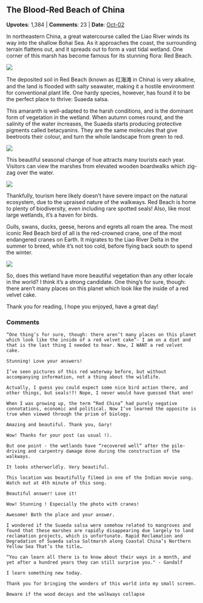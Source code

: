 ## The Blood-Red Beach of China
    
**Upvotes**: 1,384 | **Comments**: 23 | **Date**: [Oct-02](https://www.quora.com/What-place-on-Earth-has-the-most-beautiful-vegetation/answer/Gary-Meaney)

In northeastern China, a great watercourse called the Liao River winds its way into the shallow Bohai Sea. As it approaches the coast, the surrounding terrain flattens out, and it spreads out to form a vast tidal wetland. One corner of this marsh has become famous for its stunning flora: Red Beach.

![](https://qph.fs.quoracdn.net/main-qimg-c86f3e0413ab7c10d888ef724543c6c0-lq)

The deposited soil in Red Beach (known as 红海滩 in China) is very alkaline, and the land is flooded with salty seawater, making it a hostile environment for conventional plant life. One hardy species, however, has found it to be the perfect place to thrive: Suaeda salsa.

This amaranth is well-adapted to the harsh conditions, and is the dominant form of vegetation in the wetland. When autumn comes round, and the salinity of the water increases, the Suaeda starts producing protective pigments called betacyanins. They are the same molecules that give beetroots their colour, and turn the whole landscape from green to red.

![](https://qph.fs.quoracdn.net/main-qimg-dee41ed095dcd5aafcf39cec3205b779-lq)

This beautiful seasonal change of hue attracts many tourists each year. Visitors can view the marshes from elevated wooden boardwalks which zig-zag over the water.

![](https://qph.fs.quoracdn.net/main-qimg-1e4ef5ed37d8a65611666f60e098acb6-lq)

Thankfully, tourism here likely doesn’t have severe impact on the natural ecosystem, due to the upraised nature of the walkways. Red Beach is home to plenty of biodiversity, even including rare spotted seals! Also, like most large wetlands, it’s a haven for birds.

Gulls, swans, ducks, geese, herons and egrets all roam the area. The most iconic Red Beach bird of all is the red-crowned crane, one of the most endangered cranes on Earth. It migrates to the Liao River Delta in the summer to breed, while it’s not too cold, before flying back south to spend the winter.

![](https://qph.fs.quoracdn.net/main-qimg-664841760f60dadbe5cfecd217be1642-pjlq)

So, does this wetland have more beautiful vegetation than any other locale in the world? I think it’s a strong candidate. One thing’s for sure, though: there aren’t many places on this planet which look like the inside of a red velvet cake.

Thank you for reading, I hope you enjoyed, have a great day!

### Comments

```
“One thing’s for sure, though: there aren’t many places on this planet which look like the inside of a red velvet cake”- I am on a diet and that is the last thing I needed to hear. Now, I WANT a red velvet cake.
```

```
Stunning! Love your answers!
```

```
I’ve seen pictures of this red waterway before, but without accompanying information, not a thing about the wildlife.

Actually, I guess you could expect some nice bird action there, and other things, but seals!?! Nope, I never would have guessed that one!
```

```
When I was growing up, the term “Red China” had purely negative connotations, economic and political. Now I’ve learned the opposite is true when viewed through the prism of biology.
```

```
Amazing and beautiful. Thank you, Gary!
```

```
Wow! Thanks for your post (as usual !).

But one point - the wetlands have “recovered well” after the pile-driving and carpentry damage done during the construction of the walkways.
```

```
It looks otherworldly. Very beautiful.
```

```
This location was beautifully filmed in one of the Indian movie song. Watch out at 4th minute of this song.
```

```
Beautiful answer! Love it!
```

```
Wow! Stunning ! Especially the photo with cranes!
```

```
Awesome! Both the place and your answer.
```

```
I wondered if the Suaeda salsa were somehow related to mangroves and found that these marshes are rapidly disappearing due largely to land reclamation projects, which is unfortunate. Rapid Reclamation and Degradation of Suaeda salsa Saltmarsh along Coastal China’s Northern Yellow Sea That’s the title…
```

```
“You can learn all there is to know about their ways in a month, and yet after a hundred years they can still surprise you." - Gandalf

I learn something new today.

Thank you for bringing the wonders of this world into my small screen.
```

```
Beware if the wood decays and the walkways collapse
```

